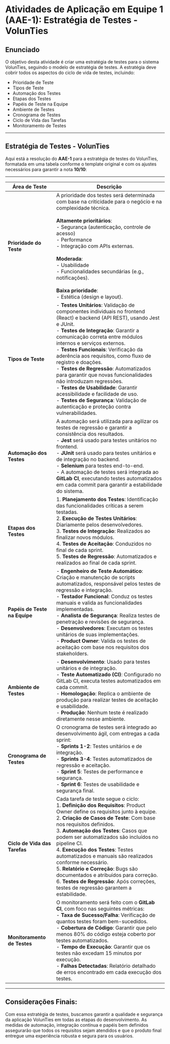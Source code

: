 # Atividades de Aplicação em Equipe 1 (AAE-1): Estratégia de Testes - VolunTies

## Enunciado

O objetivo desta atividade é criar uma estratégia de testes para o sistema VolunTies, seguindo o modelo de estratégia de testes. A estratégia deve cobrir todos os aspectos do ciclo de vida de testes, incluindo:
- Prioridade de Teste
- Tipos de Teste
- Automação dos Testes
- Etapas dos Testes
- Papéis de Teste na Equipe
- Ambiente de Testes
- Cronograma de Testes
- Ciclo de Vida das Tarefas
- Monitoramento de Testes

---

## Estratégia de Testes - VolunTies

Aqui está a resolução do **AAE-1** para a estratégia de testes do VolunTies, formatada em uma tabela conforme o template original e com os ajustes necessários para garantir a nota **10/10**:

---

| **Área de Teste**             | **Descrição**                                                                                                                                                                                                                                  |
|-------------------------------|----------------------------------------------------------------------------------------------------------------------------------------------------------------------------------------------------------------------------------------------|
| **Prioridade do Teste**        | A prioridade dos testes será determinada com base na criticidade para o negócio e na complexidade técnica. <br><br> **Altamente prioritários**: <br> - Segurança (autenticação, controle de acesso) <br> - Performance <br> - Integração com APIs externas. <br><br> **Moderada**: <br> - Usabilidade <br> - Funcionalidades secundárias (e.g., notificações). <br><br> **Baixa prioridade**: <br> - Estética (design e layout). |
| **Tipos de Teste**             | - **Testes Unitários**: Validação de componentes individuais no frontend (React) e backend (API REST), usando Jest e JUnit. <br> - **Testes de Integração**: Garantir a comunicação correta entre módulos internos e serviços externos. <br> - **Testes Funcionais**: Verificação da aderência aos requisitos, como fluxo de registro e doações. <br> - **Testes de Regressão**: Automatizados para garantir que novas funcionalidades não introduzam regressões. <br> - **Testes de Usabilidade**: Garantir acessibilidade e facilidade de uso. <br> - **Testes de Segurança**: Validação de autenticação e proteção contra vulnerabilidades. |
| **Automação dos Testes**       | A automação será utilizada para agilizar os testes de regressão e garantir a consistência dos resultados. <br> - **Jest** será usado para testes unitários no frontend. <br> - **JUnit** será usado para testes unitários e de integração no backend. <br> - **Selenium** para testes end-to-end. <br> - A automação de testes será integrada ao **GitLab CI**, executando testes automatizados em cada commit para garantir a estabilidade do sistema. |
| **Etapas dos Testes**          | 1. **Planejamento dos Testes**: Identificação das funcionalidades críticas a serem testadas. <br> 2. **Execução de Testes Unitários**: Diariamente pelos desenvolvedores. <br> 3. **Testes de Integração**: Realizados ao finalizar novos módulos. <br> 4. **Testes de Aceitação**: Conduzidos no final de cada sprint. <br> 5. **Testes de Regressão**: Automatizados e realizados ao final de cada sprint. |
| **Papéis de Teste na Equipe**  | - **Engenheiro de Teste Automático**: Criação e manutenção de scripts automatizados, responsável pelos testes de regressão e integração. <br> - **Testador Funcional**: Conduz os testes manuais e valida as funcionalidades implementadas. <br> - **Analista de Segurança**: Realiza testes de penetração e revisões de segurança. <br> - **Desenvolvedores**: Executam os testes unitários de suas implementações. <br> - **Product Owner**: Valida os testes de aceitação com base nos requisitos dos stakeholders. |
| **Ambiente de Testes**         | - **Desenvolvimento**: Usado para testes unitários e de integração. <br> - **Teste Automatizado (CI)**: Configurado no GitLab CI, executa testes automatizados em cada commit. <br> - **Homologação**: Replica o ambiente de produção para realizar testes de aceitação e usabilidade. <br> - **Produção**: Nenhum teste é realizado diretamente nesse ambiente. |
| **Cronograma de Testes**       | O cronograma de testes será integrado ao desenvolvimento ágil, com entregas a cada sprint: <br> - **Sprints 1-2**: Testes unitários e de integração. <br> - **Sprints 3-4**: Testes automatizados de regressão e aceitação. <br> - **Sprint 5**: Testes de performance e segurança. <br> - **Sprint 6**: Testes de usabilidade e segurança final. |
| **Ciclo de Vida das Tarefas**  | Cada tarefa de teste segue o ciclo: <br> 1. **Definição dos Requisitos**: Product Owner define os requisitos junto à equipe. <br> 2. **Criação de Casos de Teste**: Com base nos requisitos definidos. <br> 3. **Automação dos Testes**: Casos que podem ser automatizados são incluídos no pipeline CI. <br> 4. **Execução dos Testes**: Testes automatizados e manuais são realizados conforme necessário. <br> 5. **Relatório e Correção**: Bugs são documentados e atribuídos para correção. <br> 6. **Testes de Regressão**: Após correções, testes de regressão garantem a estabilidade. |
| **Monitoramento de Testes**    | O monitoramento será feito com o **GitLab CI**, com foco nas seguintes métricas: <br> - **Taxa de Sucesso/Falha**: Verificação de quantos testes foram bem-sucedidos. <br> - **Cobertura de Código**: Garantir que pelo menos 80% do código esteja coberto por testes automatizados. <br> - **Tempo de Execução**: Garantir que os testes não excedam 15 minutos por execução. <br> - **Falhas Detectadas**: Relatório detalhado de erros encontrado em cada execução dos testes. |

---

## Considerações Finais:

Com essa estratégia de testes, buscamos garantir a qualidade e segurança da aplicação VolunTies em todas as etapas do desenvolvimento. As medidas de automação, integração contínua e papéis bem definidos assegurarão que todos os requisitos sejam atendidos e que o produto final entregue uma experiência robusta e segura para os usuários.